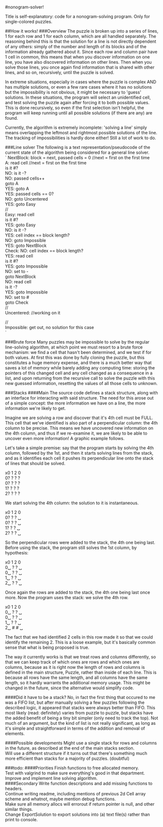 #nonogram-solver!

Title is self-explanatory: code for a nonogram-solving program. Only for single-colored puzzles.

##How it works!
###Overview
The puzzle is broken up into a series of lines, 1 for each row and 1 for each column, which are all handled separately. The reasoning behind this is that the solution for a line is not directly dependent of any others: simply of the number and length of its blocks and of the information already gathered about it. Since each row and column pair have 1 cell in common, this means that when you discover information on one line, you have also discovered information on other lines. Then when you solve those lines, you once again find information that is shared with other lines, and so on, recursively, until the puzzle is solved.

In extreme situations, especially in cases where the puzzle is complex AND has multiple solutions, or even a few rare cases where it has no solutions but the impossibility is not obvious, it might be necessary to 'guess' solutions. In these situations, the program will select an unidentified cell, and test solving the puzzle again after forcing it to both possible values. This is done recursively, so even if the first selection isn't helpful, the program will keep running until all possible solutions (if there are any) are found.

Currently, the algorithm is extremely incomplete: 'solving a line' simply means overlapping the leftmost and rightmost possible solutions of the line. The tracking of impossibilities is hardly done either! Still a lot of work to do.

###Line solver
The following is a text representation/pseudocode of the current state of the algorithm being considered for a general line solver.  
`
NextBlock: block = next, passed cells = 0	//next = first on the first time  
A: read cell	//next = first on the first time  
is it #?  
    NO: is it -?  
        NO: passed cells++  
            goto A  
        YES: goto A  
    YES: passed cells == 0?  
        NO: goto Uncentered  
        YES: goto Easy  
//  
Easy: read cell  
is it #?  
    YES: goto Easy  
       	NO: is it -?  
        YES: cell index == block length?  
            NO: goto Impossible  
            YES: goto NextBlock  
Check:	NO: cell index == block length?  
            YES: read cell  
                is it #?  
                    YES: goto Impossible  
                    NO: set to -  
                        goto NextBlock  
            NO: read cell  
                is it -?  
                    YES: goto Impossible  
                    NO: set to #  
                        goto Check  
//  
Uncentered:	//working on it  


//  
Impossible: get out, no solution for this case  
`

###Brute force
Many puzzles may be impossible to solve by the regular line-solving algorithm, at which point we must resort to a brute force mechanism: we find a cell that hasn't been determined, and we test if for both values.
At first this was done by fully cloning the puzzle, but this constitutes a huge memory expense, and there is a much better way that saves a lot of memory while barely adding any computing time: storing the pointers of this changed cell and any cell changed as a consequence in a list, and upon returning from the recursive call to solve the puzzle with this new guessed information, resetting the values of all those cells to unknown.

###Stacks
####Main
The source code defines a stack structure, along with an interface for interacting with said structure. The need for this arose out of a simple concept: the more information we have on a line, the more information we're likely to get.

Imagine we are solving a row and discover that it's 4th cell must be FULL. This cell that we've identified is also part of a perpendicular column: the 4th column to be precise. This means we have uncovered new information on the 4th column, and thus if we re-examine it, we are likely to be able to uncover even more information! A graphic example follows.

Let's take a simple premise: say that the program starts by solving the 4th column, followed by the 1st, and then it starts solving lines from the stack, and as it identifies each cell it pushes its perpendicular line onto the stack of lines that should be solved.

x0 1 2 0  
0? ? ? ?  
0? ? ? ?  
1? ? ? ?  
2? ? ? ?  

We start solving the 4th column: the solution to it is instantaneous.

x0 1 2 0  
0? ? ? ␣  
0? ? ? ␣  
1? ? ? ␣  
2? ? ? ␣  

So the perpendicular rows were added to the stack, the 4th one being last. Before using the stack, the program still solves the 1st column, by hypothesis:

x0 1 2 0  
0␣ ? ? ␣  
0␣ ? ? ␣  
1␣ ? ? ␣  
2␣ ? ? ␣  

Once again the rows are added to the stack, the 4th one being last once more. Now the program uses the stack: we solve the 4th row.

x0 1 2 0  
0␣ ? ? ␣  
0␣ ? ? ␣  
1␣ ? ? ␣  
2␣ # # ␣  

The fact that we had identified 2 cells in this row made it so that we could identify the remaining 2. This is a loose example, but it's basically common sense that what is being proposed is true.

The way it currently works is that we treat rows and columns differently, so that we can keep track of which ones are rows and which ones are columns, because as it is right now the length of rows and columns is defined in the main structure, Puzzle, rather than inside of each line. This is because all rows have the same length, and all columns have the same length, so it hardly warrants the additional memory usage. This might be changed in the future, since the alternative would simplify code.

####Did it have to be a stack?
No, in fact the first thing that occured to me was a FIFO list, but after manually solving a few puzzles following the described logic, it appeared that stacks were always better than FIFO. This most likely (read: definitely) varies from puzzle to puzzle, but stacks have the added benefit of being a tiny bit simpler (only need to track the top). Not much of an argument, but the kind of list is not really significant, as long as it's simple and straightforward in terms of the addition and removal of elements.

####Possible developments
Might use a single stack for rows and columns in the future, as described at the end of the main stacks section.  
Will use a different structure if it turns out that there's something much more efficient than stacks for a majority of puzzles. (doubtful)  

###todo:
####Priorities
Finish functions to free allocated memory.  
Test with valgrind to make sure everything's good in that department.  
Improve and implement line solving algorithm.  
####Secondary
Write function descriptions and add missing functions to headers.  
Continue writing readme, including mentions of previous 2d Cell array scheme and whatnot, maybe mention debug functions.  
Make sure all memory allocs will errorout if return pointer is null, and other similar things.  
Change ExportSolution to export solutions into (a) text file(s) rather than print to console.  
